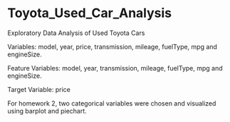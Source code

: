 # Toyota_Used_Car_Analysis
Exploratory Data Analysis of Used Toyota Cars

Variables: model, year, price, transmission, mileage, fuelType, mpg and engineSize.

Feature Variables: model, year, transmission, mileage, fuelType, mpg and engineSize.

Target Variable: price 

For homework 2, two categorical variables were chosen and visualized using barplot and piechart. 
